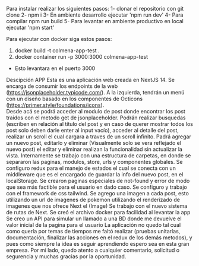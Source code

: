 Para instalar realizar los siguientes pasos:
1- clonar el repositorio  con git clone 
2- npm i
3- En ambiente desarrollo ejecutar 'npm run dev'
4- Para compilar npm run build
5- Para levantar en ambiente productivo en local ejecutar 'npm start'

Para ejecutar con docker siga estos pasos:

1. docker build -t colmena-app-test . 
2. docker container run -p 3000:3000 colmena-app-test
- Esto levantara en el puerto 3000

Descipción APP
Esta es una aplicación web creada en NextJS 14. Se encarga de consumir los endpoints de la web (https://jsonplaceholder.typicode.com/). 
A la izquierda, tendrán un menú con un diseño basado en los componentes de Octicons (https://primer.style/foundations/icons).  
Desde acá se podrá acceder al modulo de post donde encontrar los post traidos con el metodo get de jsonplaceholder. 
Podrán realizar busquedas (escriben en relación al título del post y en caso de querer mostrar todos los post solo deben darle enter al input vacío), acceder al detalle del post, realizar un scroll el cual cargara a traves de un scroll infinito. 
Padrá agregar un nuevo post, editarlo y eliminar (Visualmente solo se vera reflejado el nuevo post) el editar y eliminar realizan la funcionalidad sin actualizar la vista. 
Internamente se trabajo con una estructura de carpetas, en donde se separaron las paginas, modulos, store, urls y componentes globales. 
Se configuro redux para el manejo de estados el cual se conecta con un middleware que es el encargado de guardar la info del nuevo post, en el localStorage. 
Se crearon paginas especiales de not-found y error de modo que sea más factible para el usuario en dado caso. 
Se configuro y trabajo con el framework de css tailwind. 
Se agrego una imagen a cada post, esto utilizando un url de imagenes de pokemon utilizando el renderizado de imagenes que nos ofrece Next el (Image) 
Se trabajo con el nuevo sistema de rutas de Next. 
Se creó el archivo docker para facilidad al levantar la app
Se creo un API para simular un llamado a una BD donde me devuelve el valor inicial de la pagina para el usuario
La aplicación no quedo tal cual como quería por temas de tiempos me faltó realizar (pruebas unitarías, documentación,  finalizar las acciones en el redux de los demás metodos), y pues como siempre la idea es seguir aprendiendo espero sea en esta gran empresa.
Por mi lado, quedo atento a cualquier comentario, solicitud o segurencia y muchas gracias por la oportunidad.